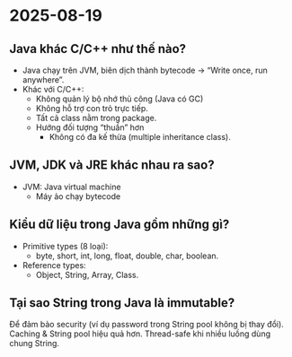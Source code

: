 # 2025-08-19

## Java khác C/C++ như thế nào?

- Java chạy trên JVM, biên dịch thành bytecode → “Write once, run anywhere”.
- Khác với C/C++:
  - Không quản lý bộ nhớ thủ công (Java có GC)
  - Không hỗ trợ con trỏ trực tiếp.
  - Tất cả class nằm trong package.
  - Hướng đối tượng “thuần” hơn
    - Không có đa kế thừa (multiple inheritance class).

## JVM, JDK và JRE khác nhau ra sao?

- JVM: Java virtual machine
  - Máy ảo chạy bytecode

## Kiểu dữ liệu trong Java gồm những gì?

- Primitive types (8 loại):
  - byte, short, int, long, float, double, char, boolean.
- Reference types:
  - Object, String, Array, Class.

## Tại sao String trong Java là immutable?

Để đảm bảo security (ví dụ password trong String pool không bị thay đổi).
Caching & String pool hiệu quả hơn.
Thread-safe khi nhiều luồng dùng chung String.
